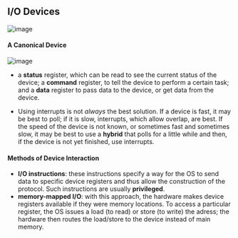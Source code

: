 ## I/O Devices
![image](https://user-images.githubusercontent.com/46720890/119139664-da386100-ba75-11eb-94d0-9a35e01a71f0.png)

#### A Canonical Device
![image](https://user-images.githubusercontent.com/46720890/119143392-21c0ec00-ba7a-11eb-871e-2de4516fb269.png)
* a **status** register, which can be read to see the current status of the device; a **command** register, to tell the device to perform a certain task; and a **data** register to pass data to the device, or get data from the device.

* Using interrupts is not *always* the best solution. If a device is fast, it may be best to poll; if it is slow, interrupts, which allow overlap, are best. If the speed of the device is not known, or sometimes fast and sometimes slow, it may be best to use a **hybrid** that polls for a little while and then, if the device is not yet finished, use interrupts.

#### Methods of Device Interaction
* **I/O instructions**: these instructions specify a way for the OS to send data to specific device registers and thus allow the construction of the protocol. Such instructions are usually **privileged**.
* **memory-mapped I/O**: with this approach, the hardware makes device registers available if they were memory locations. To access a particular register, the OS issues a load (to read) or store (to write) the adress; the hardware then routes the load/store to the device instead of main memory.

